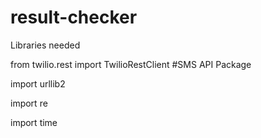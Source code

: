 # result-checker


Libraries needed

from twilio.rest import TwilioRestClient #SMS API Package

import urllib2

import re

import time
